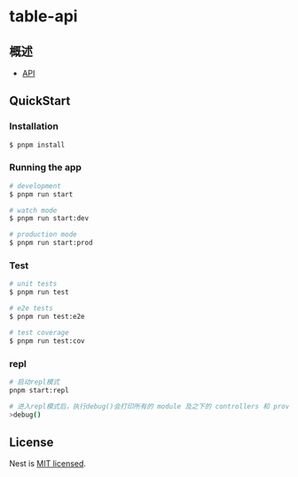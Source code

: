 # table-api

## 概述

- [API](https://apifox.com/apidoc/shared-c00ddf93-a14d-419f-85d2-1ad71f8aa2a6)

## QuickStart

### Installation

```bash
$ pnpm install
```

### Running the app

```bash
# development
$ pnpm run start

# watch mode
$ pnpm run start:dev

# production mode
$ pnpm run start:prod
```

### Test

```bash
# unit tests
$ pnpm run test

# e2e tests
$ pnpm run test:e2e

# test coverage
$ pnpm run test:cov
```

### repl

```bash
# 启动repl模式
pnpm start:repl

# 进入repl模式后，执行debug()会打印所有的 module 及之下的 controllers 和 providers
>debug()
```

## License

Nest is [MIT licensed](LICENSE).
